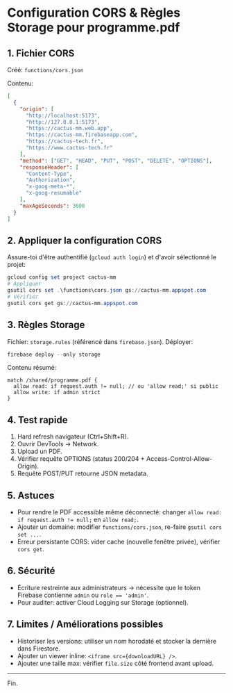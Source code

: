 # Configuration CORS & Règles Storage pour programme.pdf

## 1. Fichier CORS
Créé: `functions/cors.json`

Contenu:
```json
[
  {
    "origin": [
      "http://localhost:5173",
      "http://127.0.0.1:5173",
      "https://cactus-mm.web.app",
      "https://cactus-mm.firebaseapp.com",
      "https://cactus-tech.fr",
      "https://www.cactus-tech.fr"
    ],
    "method": ["GET", "HEAD", "PUT", "POST", "DELETE", "OPTIONS"],
    "responseHeader": [
      "Content-Type",
      "Authorization",
      "x-goog-meta-*",
      "x-goog-resumable"
    ],
    "maxAgeSeconds": 3600
  }
]
```

## 2. Appliquer la configuration CORS
Assure-toi d'être authentifié (`gcloud auth login`) et d'avoir sélectionné le projet:
```powershell
gcloud config set project cactus-mm
# Appliquer
gsutil cors set .\functions\cors.json gs://cactus-mm.appspot.com
# Vérifier
gsutil cors get gs://cactus-mm.appspot.com
```

## 3. Règles Storage
Fichier: `storage.rules` (référencé dans `firebase.json`).
Déployer:
```powershell
firebase deploy --only storage
```
Contenu résumé:
```
match /shared/programme.pdf {
  allow read: if request.auth != null; // ou 'allow read;' si public
  allow write: if admin strict
}
```

## 4. Test rapide
1. Hard refresh navigateur (Ctrl+Shift+R).
2. Ouvrir DevTools → Network.
3. Upload un PDF.
4. Vérifier requête OPTIONS (status 200/204 + Access-Control-Allow-Origin).
5. Requête POST/PUT retourne JSON metadata.

## 5. Astuces
- Pour rendre le PDF accessible même déconnecté: changer `allow read: if request.auth != null;` en `allow read;`.
- Ajouter un domaine: modifier `functions/cors.json`, re-faire `gsutil cors set ...`.
- Erreur persistante CORS: vider cache (nouvelle fenêtre privée), vérifier `cors get`.

## 6. Sécurité
- Écriture restreinte aux administrateurs -> nécessite que le token Firebase contienne `admin` ou `role == 'admin'`.
- Pour auditer: activer Cloud Logging sur Storage (optionnel).

## 7. Limites / Améliorations possibles
- Historiser les versions: utiliser un nom horodaté et stocker la dernière dans Firestore.
- Ajouter un viewer inline: `<iframe src={downloadURL} />`.
- Ajouter une taille max: vérifier `file.size` côté frontend avant upload.

---
Fin.
